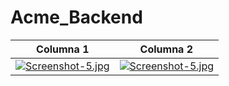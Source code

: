 # Acme_Backend
|Columna 1|Columna 2|
|--------|--------|
|    [![Screenshot-5.jpg](https://i.postimg.cc/G3G50MZf/Screenshot-5.jpg)](https://postimg.cc/7bPV0NP1)    |    [![Screenshot-5.jpg](https://i.postimg.cc/G3G50MZf/Screenshot-5.jpg)](https://postimg.cc/7bPV0NP1)   |

